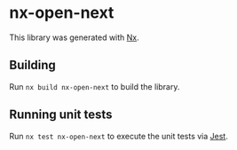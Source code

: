 # nx-open-next

This library was generated with [Nx](https://nx.dev).

## Building

Run `nx build nx-open-next` to build the library.

## Running unit tests

Run `nx test nx-open-next` to execute the unit tests via [Jest](https://jestjs.io).
